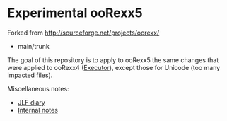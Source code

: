 Experimental ooRexx5
===================
Forked from http://sourceforge.net/projects/oorexx/

- main/trunk

The goal of this repository is to apply to ooRexx5 the same changes that were applied to ooRexx4 ([Executor][executor]),
except those for Unicode (too many impacted files).

Miscellaneous notes:

- [JLF diary][jlf_diary]
- [Internal notes][internal_notes]

[executor]: https://github.com/jlfaucher/executor "Executor"
[jlf_diary]: https://github.com/jlfaucher/executor5/blob/master/_jlf_diary.txt "JLF diary"
[internal_notes]: https://github.com/jlfaucher/executor/tree/master/sandbox/jlf/internals/notes "Internal notes"
